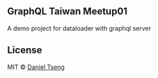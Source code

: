 ## GraphQL Taiwan Meetup01

A demo project for dataloader with graphql server

## 

## License

MIT © [Daniel Tseng](https://github.com/kpman)
